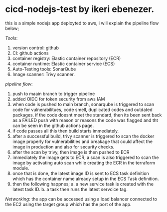 # cicd-nodejs-test by ikeri ebenezer.

this is a simple nodejs app  deployted to aws, i will explain the pipeline flow below;

*Tools*:
1. version control: github
2. CI: github actions 
3. container registry: Elastic container repository (ECR)
4. container runtime: Elastic container service (ECS)
5. Auto-Testing tools: SonarQube
6. Image scanner: Trivy scanner.

*pipeline flow*:
1. push to maain branch to trigger pipeline
2. added OIDC for token security from aws IAM
3. when code is pushed to main branch, sonarqube is triggered to scan code for vulnerabilitues, code smell, duplicated codes and outdated packages.
if the code doesnt meet the standard, then its been sent back as a FAILED push with reason or reasons the code was flagged and tht can be seen in the github actions page.
5. if code passes all this then build starts immediately.
6. after a successful build, trivy scanner is triggered to scan the docker image properly for vulnerabilities and breakage that could affect the image in production and also for security checks.
7. after the scan by trivy, then image is then pushed to ECR
8. immediately the image gets to ECR, a scan is also triggered to scan the image by activating auto scan while creating the ECR in the terraform module.
9. once that is done, the latest image ID is sent to ECS task definition which has the container name already setup in the ECS Task definition.
10. then the following happnes;
a. a new service task is created with the latest task ID.
b. a task then runs the latest servcice tag.

*Networking*:
the app can be accessed using a load balancer connected to the EC2 using the target group which has the port of the app.



